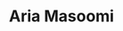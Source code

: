 ---
layout: page
title: Aria Masoomi
lastname: Masoomi
description: PhD Student
img: assets/img/aria.png
importance: 1
category: work
gscholar:  https://scholar.google.com/citations?user=KXcX8coAAAAJ&hl=en
current: true 
position: PhD
---